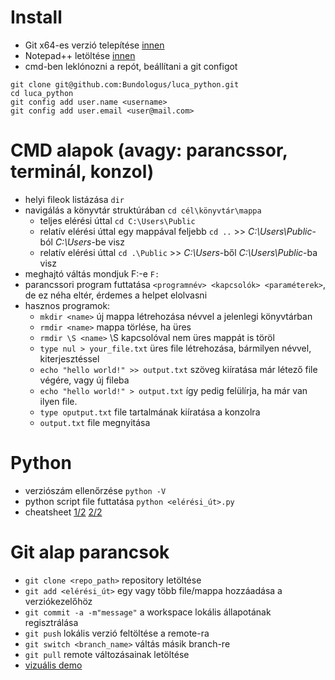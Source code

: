 # Install
- Git x64-es verzió telepítése [innen](https://git-scm.com/downloads/win)
- Notepad++ letöltése [innen](https://notepad-plus-plus.org/downloads/v8.7.4/)
- cmd-ben leklónozni a repót, beállítani a git configot
```
git clone git@github.com:Bundologus/luca_python.git
cd luca_python
git config add user.name <username>
git config add user.email <user@mail.com>
```

# CMD alapok (avagy: parancssor, terminál, konzol)
- helyi fileok listázása ```dir```
- navigálás a könyvtár struktúrában ```cd cél\könyvtár\mappa```
  - teljes elérési úttal ```cd C:\Users\Public```
  - relatív elérési úttal egy mappával feljebb ```cd ..``` >> *C:\Users\Public*-ból *C:\Users*-be visz
  - relatív elérési úttal ```cd .\Public``` >> *C:\Users*-ből *C:\Users\Public*-ba visz
- meghajtó váltás mondjuk F:-e ```F:```
- parancssori program futtatása ```<programnév> <kapcsolók> <paraméterek>```, de ez néha eltér, érdemes a helpet elolvasni
- hasznos programok:
  - ```mkdir <name>``` új mappa létrehozása <name> névvel a jelenlegi könyvtárban
  - ```rmdir <name>``` mappa törlése, ha üres
  - ```rmdir \S <name>``` \S kapcsolóval nem üres mappát is töröl
  - ```type nul > your_file.txt``` üres file létrehozása, bármilyen névvel, kiterjesztéssel
  - ```echo "hello world!" >> output.txt``` szöveg kiíratása már létező file végére, vagy új fileba
  - ```echo "hello world!" > output.txt``` így pedig felülírja, ha már van ilyen file.
  - ```type oputput.txt``` file tartalmának kiíratása a konzolra
  - ```output.txt``` file megnyitása

# Python
- verziószám ellenőrzése ```python -V```
- python script file futtatása ```python <elérési_út>.py```
- cheatsheet [1/2](https://miro.medium.com/v2/resize:fit:4800/format:webp/1*c5VpifqGLLCUTY5Ri5Yd2Q.jpeg) [2/2](https://miro.medium.com/v2/resize:fit:4800/format:webp/1*jVQFksUBtjGNZvQ6FG0bbQ.jpeg) 

# Git alap parancsok
- ```git clone <repo_path>``` repository letöltése
- ```git add <elérési_út>``` egy vagy több file/mappa hozzáadása a verziókezelőhöz
- ```git commit -a -m"message"``` a workspace lokális állapotának regisztrálása
- ```git push``` lokális verzió feltöltése a remote-ra
- ```git switch <branch_name>``` váltás másik branch-re
- ```git pull``` remote változásainak letöltése
- [vizuális demo](https://ndpsoftware.com/git-cheatsheet.html#loc=workspace)
